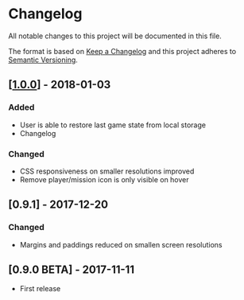 # Changelog
All notable changes to this project will be documented in this file.

The format is based on [Keep a Changelog](http://keepachangelog.com/en/1.0.0/)
and this project adheres to [Semantic Versioning](http://semver.org/spec/v2.0.0.html).

## [[1.0.0](https://github.com/miii/jakkbox/blob/v1.0.0)] - 2018-01-03
### Added
- User is able to restore last game state from local storage
- Changelog

### Changed
- CSS responsiveness on smaller resolutions improved
- Remove player/mission icon is only visible on hover

## [0.9.1] - 2017-12-20
### Changed
- Margins and paddings reduced on smallen screen resolutions

## [0.9.0 BETA] - 2017-11-11
- First release